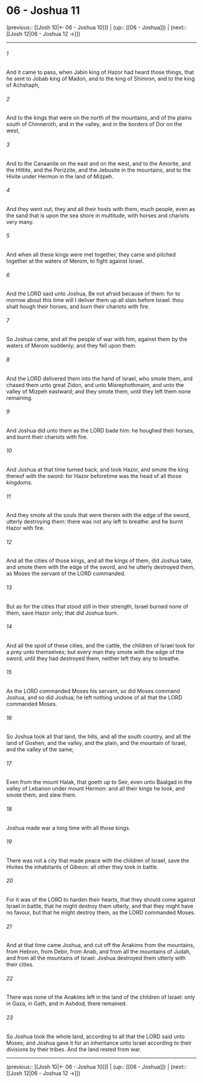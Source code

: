 # 06 - Joshua 11

(previous:: [[Josh 10|← 06 - Joshua 10]]) | (up:: [[06 - Joshua]]) | (next:: [[Josh 12|06 - Joshua 12 →]])

***


###### 1 
And it came to pass, when Jabin king of Hazor had heard those things, that he sent to Jobab king of Madon, and to the king of Shimron, and to the king of Achshaph, 

###### 2 
And to the kings that were on the north of the mountains, and of the plains south of Chinneroth, and in the valley, and in the borders of Dor on the west, 

###### 3 
And to the Canaanite on the east and on the west, and to the Amorite, and the Hittite, and the Perizzite, and the Jebusite in the mountains, and to the Hivite under Hermon in the land of Mizpeh. 

###### 4 
And they went out, they and all their hosts with them, much people, even as the sand that is upon the sea shore in multitude, with horses and chariots very many. 

###### 5 
And when all these kings were met together, they came and pitched together at the waters of Merom, to fight against Israel. 

###### 6 
And the LORD said unto Joshua, Be not afraid because of them: for to morrow about this time will I deliver them up all slain before Israel: thou shalt hough their horses, and burn their chariots with fire. 

###### 7 
So Joshua came, and all the people of war with him, against them by the waters of Merom suddenly; and they fell upon them. 

###### 8 
And the LORD delivered them into the hand of Israel, who smote them, and chased them unto great Zidon, and unto Misrephothmaim, and unto the valley of Mizpeh eastward; and they smote them, until they left them none remaining. 

###### 9 
And Joshua did unto them as the LORD bade him: he houghed their horses, and burnt their chariots with fire. 

###### 10 
And Joshua at that time turned back, and took Hazor, and smote the king thereof with the sword: for Hazor beforetime was the head of all those kingdoms. 

###### 11 
And they smote all the souls that were therein with the edge of the sword, utterly destroying them: there was not any left to breathe: and he burnt Hazor with fire. 

###### 12 
And all the cities of those kings, and all the kings of them, did Joshua take, and smote them with the edge of the sword, and he utterly destroyed them, as Moses the servant of the LORD commanded. 

###### 13 
But as for the cities that stood still in their strength, Israel burned none of them, save Hazor only; that did Joshua burn. 

###### 14 
And all the spoil of these cities, and the cattle, the children of Israel took for a prey unto themselves; but every man they smote with the edge of the sword, until they had destroyed them, neither left they any to breathe. 

###### 15 
As the LORD commanded Moses his servant, so did Moses command Joshua, and so did Joshua; he left nothing undone of all that the LORD commanded Moses. 

###### 16 
So Joshua took all that land, the hills, and all the south country, and all the land of Goshen, and the valley, and the plain, and the mountain of Israel, and the valley of the same; 

###### 17 
Even from the mount Halak, that goeth up to Seir, even unto Baalgad in the valley of Lebanon under mount Hermon: and all their kings he took, and smote them, and slew them. 

###### 18 
Joshua made war a long time with all those kings. 

###### 19 
There was not a city that made peace with the children of Israel, save the Hivites the inhabitants of Gibeon: all other they took in battle. 

###### 20 
For it was of the LORD to harden their hearts, that they should come against Israel in battle, that he might destroy them utterly, and that they might have no favour, but that he might destroy them, as the LORD commanded Moses. 

###### 21 
And at that time came Joshua, and cut off the Anakims from the mountains, from Hebron, from Debir, from Anab, and from all the mountains of Judah, and from all the mountains of Israel: Joshua destroyed them utterly with their cities. 

###### 22 
There was none of the Anakims left in the land of the children of Israel: only in Gaza, in Gath, and in Ashdod, there remained. 

###### 23 
So Joshua took the whole land, according to all that the LORD said unto Moses; and Joshua gave it for an inheritance unto Israel according to their divisions by their tribes. And the land rested from war.

***

(previous:: [[Josh 10|← 06 - Joshua 10]]) | (up:: [[06 - Joshua]]) | (next:: [[Josh 12|06 - Joshua 12 →]])
